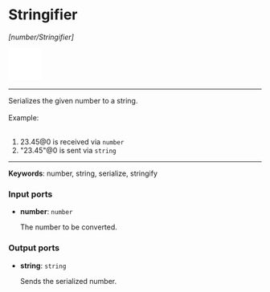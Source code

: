 # Stringifier

_[number/Stringifier]_

![icon](</assets/icons/cbb85c56-3c8f-4e5e-afdd-a9dd9e84385d.png>)

---

Serializes the given number to a string.<br>
<br>
Example:<br>
<br>
1. 23.45@0 is received via `number`<br>
2. "23.45"@0 is sent via `string`<br>

---

__Keywords__: number, string, serialize, stringify

### Input ports

* __number__: ` number `

    The number to be converted.<br>

### Output ports

* __string__: ` string `

    Sends the serialized number.<br>

